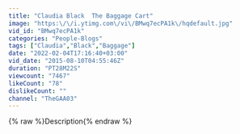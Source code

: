 ```yaml
---
title: "Claudia Black  The Baggage Cart"
image: "https:\/\/i.ytimg.com\/vi\/BMwq7ecPA1k\/hqdefault.jpg"
vid_id: "BMwq7ecPA1k"
categories: "People-Blogs"
tags: ["Claudia","Black","Baggage"]
date: "2022-02-04T17:16:40+03:00"
vid_date: "2015-08-10T04:55:46Z"
duration: "PT28M22S"
viewcount: "7467"
likeCount: "78"
dislikeCount: ""
channel: "TheGAA03"
---
```

{% raw %}Description{% endraw %}
